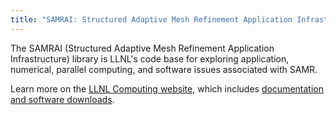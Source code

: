 ```yaml
---
title: "SAMRAI: Structured Adaptive Mesh Refinement Application Infrastructure"
---
```


The SAMRAI (Structured Adaptive Mesh Refinement Application Infrastructure) library is LLNL's code base for exploring application, numerical, parallel computing, and software issues associated with SAMR.

Learn more on the [LLNL Computing website](https://computing.llnl.gov/projects/samrai), which includes [documentation and software downloads](https://computing.llnl.gov/projects/samrai/software).
